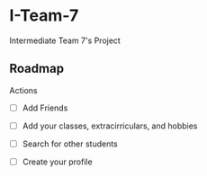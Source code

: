 # I-Team-7
Intermediate Team 7's Project

## Roadmap

Actions
  - [ ] Add Friends
  - [ ] Add your classes, extracirriculars, and hobbies
  - [ ] Search for other students
  - [ ] Create your profile


